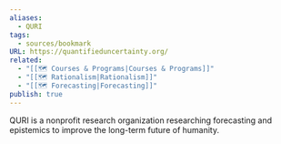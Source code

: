 ```yaml
---
aliases:
  - QURI
tags:
  - sources/bookmark
URL: https://quantifieduncertainty.org/
related:
  - "[[🗺️ Courses & Programs|Courses & Programs]]"
  - "[[🗺️ Rationalism|Rationalism]]"
  - "[[🗺️ Forecasting|Forecasting]]"
publish: true
---
```


QURI is a nonprofit research organization researching forecasting and epistemics to improve the long-term future of humanity.
